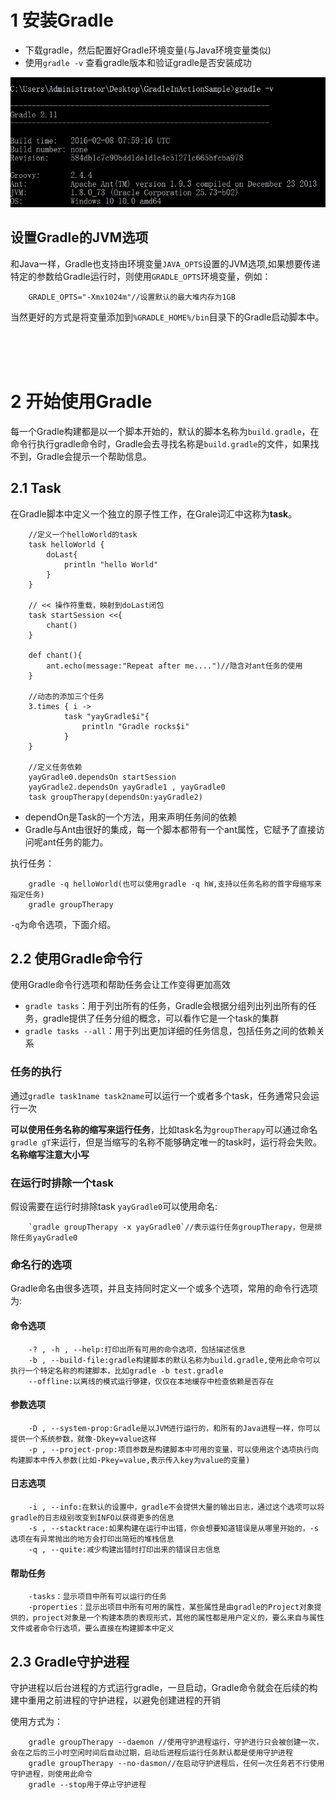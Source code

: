 # 1 安装Gradle

- 下载gradle，然后配置好Gradle环境变量(与Java环境变量类似)
- 使用`gradle -v` 查看gradle版本和验证gradle是否安装成功

![](image/gradle_version.png)

## 设置Gradle的JVM选项

和Java一样，Gradle也支持由环境变量`JAVA_OPTS`设置的JVM选项,如果想要传递特定的参数给Gradle运行时，则使用`GRADLE_OPTS`环境变量，例如：

        GRADLE_OPTS="-Xmx1024m"//设置默认的最大堆内存为1GB

当然更好的方式是将变量添加到`%GRADLE_HOME%/bin`目录下的Gradle启动脚本中。


<br/>
<br/>
<br/>

# 2 开始使用Gradle

每一个Gradle构建都是以一个脚本开始的，默认的脚本名称为`build.gradle`，在命令行执行gradle命令时，Gradle会去寻找名称是`build.gradle`的文件，如果找不到，Gradle会提示一个帮助信息。

## 2.1 Task

在Gradle脚本中定义一个独立的原子性工作，在Grale词汇中这称为**task**。

```
    //定义一个helloWorld的task
    task helloWorld {
        doLast{
            println "hello World"
        }
    }

    // << 操作符重载，映射到doLast闭包
    task startSession <<{
        chant()
    }

    def chant(){
        ant.echo(message:"Repeat after me....")//隐含对ant任务的使用
    }

    //动态的添加三个任务
    3.times { i ->
            task "yayGradle$i"{
                println "Gradle rocks$i"
            }
    }

    //定义任务依赖
    yayGradle0.dependsOn startSession
    yayGradle2.dependsOn yayGradle1 , yayGradle0
    task groupTherapy(dependsOn:yayGradle2)
```

- dependOn是Task的一个方法，用来声明任务间的依赖
- Gradle与Ant由很好的集成，每一个脚本都带有一个ant属性，它赋予了直接访问呢ant任务的能力。

执行任务：

```
    gradle -q helloWorld(也可以使用gradle -q hW,支持以任务名称的首字母缩写来指定任务)
    gradle groupTherapy
```

`-q`为命令选项，下面介绍。



## 2.2 使用Gradle命令行

使用Gradle命令行选项和帮助任务会让工作变得更加高效

- `gradle tasks`：用于列出所有的任务，Gradle会根据分组列出列出所有的任务，gradle提供了任务分组的概念，可以看作它是一个task的集群
- `gradle tasks --all`：用于列出更加详细的任务信息，包括任务之间的依赖关系

### 任务的执行

通过`gradle task1name task2name`可以运行一个或者多个task，任务通常只会运行一次

**可以使用任务名称的缩写来运行任务**，比如task名为`groupTherapy`可以通过命名`gradle gT`来运行，但是当缩写的名称不能够确定唯一的task时，运行将会失败。**名称缩写注意大小写**


### 在运行时排除一个task

假设需要在运行时排除task `yayGradle0`可以使用命名:

```
    `gradle groupTherapy -x yayGradle0`//表示运行任务groupTherapy，但是排除任务yayGradle0
```

### 命名行的选项

Gradle命名由很多选项，并且支持同时定义一个或多个选项，常用的命令行选项为:

#### 命令选项

```
    -? , -h , --help:打印出所有可用的命令选项，包括描述信息
    -b , --build-file:gradle构建脚本的默认名称为build.gradle,使用此命令可以执行一个特定名称的构建脚本，比如gradle -b test.gradle
    --offline:以离线的模式运行够建，仅仅在本地缓存中检查依赖是否存在
```

#### 参数选项

```
    -D , --system-prop:Gradle是以JVM进行运行的，和所有的Java进程一样，你可以提供一个系统参数，就像-Dkey=value这样
    -p , --project-prop:项目参数是构建脚本中可用的变量，可以使用这个选项执行向构建脚本中传入参数(比如-Pkey=value,表示传入key为value的变量)
```

#### 日志选项

```
    -i , --info:在默认的设置中，gradle不会提供大量的输出日志，通过这个选项可以将gradle的日志级别改变到INFO以获得更多的信息
    -s , --stacktrace:如果构建在运行中出错，你会想要知道错误是从哪里开始的，-s选项在有异常抛出的地方会打印出简短的堆栈信息
    -q , --quite:减少构建出错时打印出来的错误日志信息
```

#### 帮助任务

```
    -tasks：显示项目中所有可以运行的任务
    -properties：显示出项目中所有可用的属性，某些属性是由gradle的Project对象提供的，project对象是一个构建本质的表现形式，其他的属性都是用户定义的，要么来自与属性文件或者命令行选项，要么直接在构建脚本中定义
```

## 2.3 Gradle守护进程

守护进程以后台进程的方式运行gradle，一旦启动，Gradle命令就会在后续的构建中重用之前进程的守护进程，以避免创建进程的开销

使用方式为：

```
    gradle groupTherapy --daemon //使用守护进程运行，守护进行只会被创建一次，会在之后的三小时空闲时间后自动过期，启动后进程后运行任务默认都是使用守护进程
    gradle groupTherapy --no-dasmon//在启动守护进程后，任何一次任务若不行使用守护进程，则使用此命令
    gradle --stop用于停止守护进程
```
